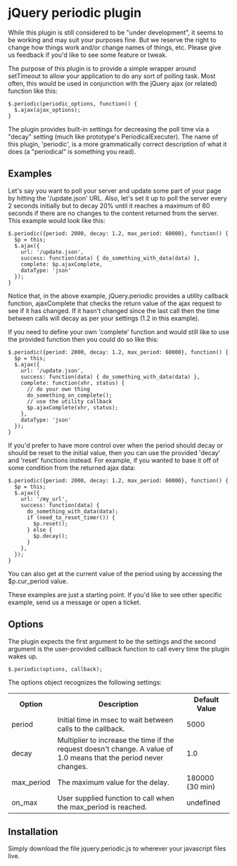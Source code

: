 # jQuery periodic plugin

While this plugin is still considered to be "under development", it seems to be working and may suit your purposes fine.   But we reserve the right to change how things work and/or change names of things, etc.   Please give us feedback if you'd like to see some feature or tweak.

The purpose of this plugin is to provide a simple wrapper around setTimeout to allow your application
to do any sort of polling task.   Most often, this would be used in conjunction with the jQuery ajax
(or related) function like this:

    $.periodic(periodic_options, function() {
      $.ajax(ajax_options);
    }

The plugin provides built-in settings for decreasing the poll time via a "decay" setting (much like
prototype's PeriodicalExecuter).  The name of this plugin, 'periodic', is a more grammatically correct description of what it does (a "periodical" is something you read).

## Examples

Let's say you want to poll your server and update some part of your page by hitting the '/update.json' URL.
Also, let's set it up to poll the server every 2 seconds initially but to decay 20% until it reaches a maximum 
of 60 seconds if there are no changes to the content returned from the server.   This example would look like
this:

    $.periodic({period: 2000, decay: 1.2, max_period: 60000}, function() {
      $p = this;
      $.ajax({
        url: '/update.json',
        success: function(data) { do_something_with_data(data) },
        complete: $p.ajaxComplete,
        dataType: 'json'
      });
    }
    
Notice that, in the above example, jQuery.periodic provides a utility callback function, ajaxComplete that checks the return value of the ajax request to see if it has changed.   If it hasn't changed since the last call then
the time between calls will decay as per your settings (1.2 in this example).

If you need to define your own 'complete' function and would still like to use the provided function then you could do so like this:

    $.periodic({period: 2000, decay: 1.2, max_period: 60000}, function() {
      $p = this;
      $.ajax({
        url: '/update.json',
        success: function(data) { do_something_with_data(data) },
        complete: function(xhr, status) {
          // do your own thing
          do_something_on_complete();
          // use the utility callback
          $p.ajaxComplete(xhr, status);
        },
        dataType: 'json'
      });
    }

If you'd prefer to have more control over when the period should decay or should be reset to the initial value, then you can use the provided 'decay' and 'reset' functions instead.   For example, if you wanted to base it off of some condition from the returned ajax data:

    $.periodic({period: 2000, decay: 1.2, max_period: 60000}, function() {
      $p = this;
      $.ajax({
        url: '/my_url',
        success: function(data) {
          do_something_with_data(data);
          if (need_to_reset_timer()) {
            $p.reset();
          } else {
            $p.decay();
          }
        },
      });
    }
    
You can also get at the current value of the period using by accessing the $p.cur_period value.

These examples are just a starting point.   If you'd like to see other specific example, send us a message or open a ticket.

## Options

The plugin expects the first argument to be the settings and the second argument is the user-provided
callback function to call every time the plugin wakes up.

    $.periodic(options, callback);

The options object recognizes the following settings:

<table>
  <tr><th>Option</th><th>Description</th><th>Default Value</th></tr>
  <tr><td>period</td><td>Initial time in msec to wait between calls to the callback.</td><td>5000</td></tr>
  <tr><td>decay</td><td>Multiplier to increase the time if the request doesn't change.  A value of 1.0 means that the period never changes.</td><td>1.0</td></tr>
  <tr><td>max_period</td><td>The maximum value for the delay.</td><td>180000 (30 min)</td></tr>
  <tr><td>on_max</td><td>User supplied function to call when the max_period is reached.</td><td>undefined</td></tr>
</table>

## Installation

Simply download the file jquery.periodic.js to wherever your javascript files live.
